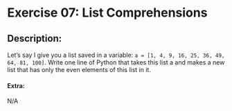 # Exercise 07: List Comprehensions
## Description:
Let’s say I give you a list saved in a variable: `a = [1, 4, 9, 16, 25, 36, 49, 64, 81, 100]`.  Write one line of Python that takes this list a and makes a new list that has only the even elements of this list in it.

#### Extra:
N/A
